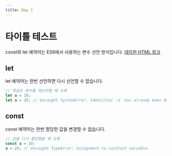 ```yaml
---
title: Day 1
---
```


# 타이틀 테스트

const와 let 예약어는 ES6에서 사용하는 변수 선언 방식입니다.
[데이원 HTML 링크](./day-one.html)

## let

let 예약어는 한번 선언하면 다시 선언할 수 없습니다.

```js
// 똑같은 변수를 재선언할 때 오류
let a = 10;
let a = 20; // Uncaught SyntaxError: Identifier 'a' has already been declared
```


## const

const 예약어는 한번 할당한 값을 변경할 수 없습니다.

```js
// 값을 다시 할당했을 때 오류
const a = 10;
a = 20; // Uncaught TypeError: Assignment to constant variable.
```